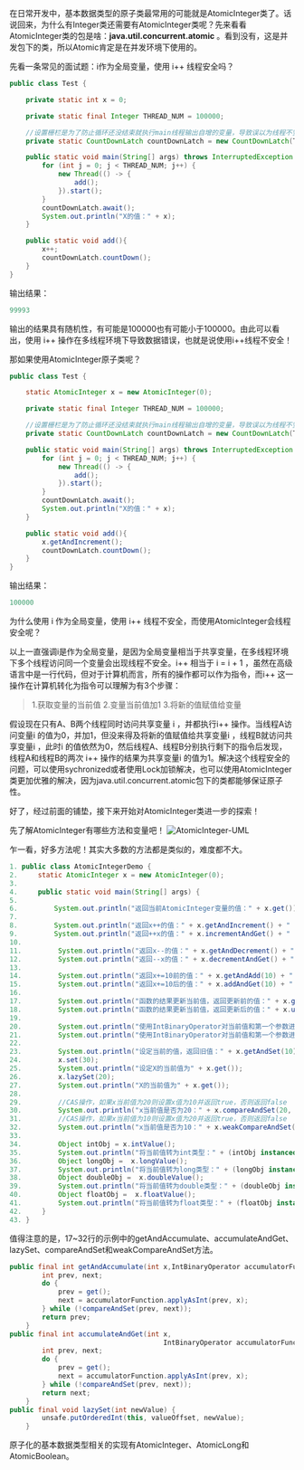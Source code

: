 在日常开发中，基本数据类型的原子类最常用的可能就是AtomicInteger类了。话说回来，为什么有Integer类还需要有AtomicInteger类呢？先来看看AtomicInteger类的包是啥：**java.util.concurrent.atomic** 。看到没有，这是并发包下的类，所以Atomic肯定是在并发环境下使用的。

先看一条常见的面试题：i作为全局变量，使用 i++ 线程安全吗？

```java
public class Test {

    private static int x = 0;

    private static final Integer THREAD_NUM = 100000;

    //设置栅栏是为了防止循环还没结束就执行main线程输出自增的变量，导致误以为线程不安全
    private static CountDownLatch countDownLatch = new CountDownLatch(THREAD_NUM);

    public static void main(String[] args) throws InterruptedException {
        for (int j = 0; j < THREAD_NUM; j++) {
            new Thread(() -> {
                add();
            }).start();
        }
        countDownLatch.await();
        System.out.println("X的值：" + x);
    }

    public static void add(){
        x++;
        countDownLatch.countDown();
    }
}
```
输出结果：
```java
99993
```

输出的结果具有随机性，有可能是100000也有可能小于100000。由此可以看出，使用 i++ 操作在多线程环境下导致数据错误，也就是说使用i++线程不安全！

那如果使用AtomicInteger原子类呢？
```java
public class Test {

    static AtomicInteger x = new AtomicInteger(0);

    private static final Integer THREAD_NUM = 100000;

    //设置栅栏是为了防止循环还没结束就执行main线程输出自增的变量，导致误以为线程不安全
    private static CountDownLatch countDownLatch = new CountDownLatch(THREAD_NUM);

    public static void main(String[] args) throws InterruptedException {
        for (int j = 0; j < THREAD_NUM; j++) {
            new Thread(() -> {
                add();
            }).start();
        }
        countDownLatch.await();
        System.out.println("X的值：" + x);
    }

    public static void add(){
        x.getAndIncrement();
        countDownLatch.countDown();
    }
}
```
输出结果：
```java
100000
```

为什么使用 i 作为全局变量，使用 i++ 线程不安全，而使用AtomicInteger会线程安全呢？

以上一直强调i是作为全局变量，是因为全局变量相当于共享变量，在多线程环境下多个线程访问同一个变量会出现线程不安全。i++ 相当于 i = i + 1 ，虽然在高级语言中是一行代码，但对于计算机而言，所有的操作都可以作为指令，而i++ 这一操作在计算机转化为指令可以理解为有3个步骤：
>1.获取变量的当前值
2.变量当前值加1
3.将新的值赋值给变量

假设现在只有A、B两个线程同时访问共享变量 i ，并都执行i++ 操作。当线程A访问变量i 的值为0，并加1，但没来得及将新的值赋值给共享变量i ，线程B就访问共享变量i ，此时i 的值依然为0，然后线程A、线程B分别执行剩下的指令后发现，线程A和线程B的两次 i++ 操作的结果为共享变量i 的值为1。解决这个线程安全的问题，可以使用sychronized或者使用Lock加锁解决，也可以使用AtomicInteger类更加优雅的解决，因为java.util.concurrent.atomic包下的类都能够保证原子性。

好了，经过前面的铺垫，接下来开始对AtomicInteger类进一步的探索！

先了解AtomicInteger有哪些方法和变量吧！
![AtomicInteger-UML](https://raw.githubusercontent.com/MuggleLee/PicGo/master/Atomic/AtomicInteger/AtomicInteger-UML.jpg)

乍一看，好多方法呢！其实大多数的方法都是类似的，难度都不大。
```java
1. public class AtomicIntegerDemo {
2.     static AtomicInteger x = new AtomicInteger(0);
3. 
4.     public static void main(String[] args) {
5. 
6.         System.out.println("返回当前AtomicInteger变量的值：" + x.get());
7. 
8.         System.out.println("返回x++的值：" + x.getAndIncrement() + " ，X的当前值为" + x.get());
9.         System.out.println("返回++x的值：" + x.incrementAndGet() + " ，X的当前值为" + x.get());
10. 
11.         System.out.println("返回x--的值：" + x.getAndDecrement() + " ，X的当前值为" + x.get());
12.         System.out.println("返回--x的值：" + x.decrementAndGet() + " ，X的当前值为" + x.get());
13. 
14.         System.out.println("返回x+=10前的值：" + x.getAndAdd(10) + " ，X的当前值为" + x.get());
15.         System.out.println("返回x+=10后的值：" + x.addAndGet(10) + " ，X的当前值为" + x.get());
16. 
17.         System.out.println("函数的结果更新当前值，返回更新前的值：" + x.getAndUpdate(t -> 100) + " ，X的当前值为" + x.get());
18.         System.out.println("函数的结果更新当前值，返回更新后的值：" + x.updateAndGet(t -> 666) + " ，X的当前值为" + x.get());
19. 
20.         System.out.println("使用IntBinaryOperator对当前值和第一个参数进行计算，并更新当前值，返回计算前的值：" + x.getAndAccumulate(100, (s1, s2) -> s1 + s2) + " ，X的当前值为" + x.get());
21.         System.out.println("使用IntBinaryOperator对当前值和第一个参数进行计算，并更新当前值，返回计算后的值：" + x.accumulateAndGet(100, (s1, s2) -> s1 + s2) + " ，X的当前值为" + x.get());
22. 
23.         System.out.println("设定当前的值，返回旧值：" + x.getAndSet(10) + " ，X的当前值为" + x.get());
24.         x.set(30);
25.         System.out.println("设定X的当前值为" + x.get());
26.         x.lazySet(20);
27.         System.out.println("X的当前值为" + x.get());
28. 
29.         //CAS操作，如果x当前值为20则设置x值为10并返回true，否则返回false
30.         System.out.println("x当前值是否为20：" + x.compareAndSet(20, 10) + " ，X的当前值为" + x.get());
31.         //CAS操作，如果x当前值为10则设置x值为20并返回true，否则返回false
32.         System.out.println("x当前值是否为10：" + x.weakCompareAndSet(10, 20) + " ，X的当前值为" + x.get());
33. 
34.         Object intObj = x.intValue();
35.         System.out.println("将当前值转为int类型：" + (intObj instanceof Integer));
36.         Object longObj =  x.longValue();
37.         System.out.println("将当前值转为long类型：" + (longObj instanceof Long));
38.         Object doubleObj =  x.doubleValue();
39.         System.out.println("将当前值转为double类型：" + (doubleObj instanceof Double));
40.         Object floatObj =  x.floatValue();
41.         System.out.println("将当前值转为float类型：" + (floatObj instanceof Float));
42.     }
43. }
```
值得注意的是，17~32行的示例中的getAndAccumulate、accumulateAndGet、lazySet、compareAndSet和weakCompareAndSet方法。
```java
public final int getAndAccumulate(int x,IntBinaryOperator accumulatorFunction) {
        int prev, next;
        do {
            prev = get();
            next = accumulatorFunction.applyAsInt(prev, x);
        } while (!compareAndSet(prev, next));
        return prev;
    }
public final int accumulateAndGet(int x,
                                      IntBinaryOperator accumulatorFunction) {
        int prev, next;
        do {
            prev = get();
            next = accumulatorFunction.applyAsInt(prev, x);
        } while (!compareAndSet(prev, next));
        return next;
    }
public final void lazySet(int newValue) {
        unsafe.putOrderedInt(this, valueOffset, newValue);
    }
```



原子化的基本数据类型相关的实现有AtomicInteger、AtomicLong和AtomicBoolean。
